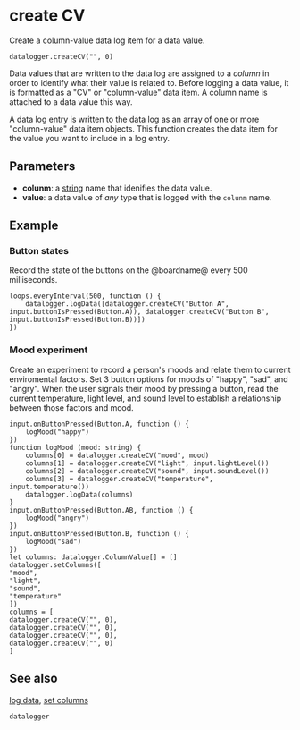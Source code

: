 # create CV

Create a column-value data log item for a data value.

```sig
datalogger.createCV("", 0)
```

Data values that are written to the data log are assigned to a _column_ in order to identify what their value is related to. Before logging a data value, it is formatted as a "CV" or "column-value" data item. A column name is attached to a data value this way.

A data log entry is written to the data log as an array of one or more "column-value" data item objects. This function creates the data item for the value you want to include in a log entry.

## Parameters

* **colunm**: a [string](types/string) name that idenifies the data value.
* **value**: a data value of _any_ type that is logged with the `colunm` name.

## Example

### Button states

Record the state of the buttons on the @boardname@ every 500 milliseconds.

```blocks
loops.everyInterval(500, function () {
    datalogger.logData([datalogger.createCV("Button A", input.buttonIsPressed(Button.A)), datalogger.createCV("Button B", input.buttonIsPressed(Button.B))])
})
```

### Mood experiment

Create an experiment to record a person's moods and relate them to current enviromental factors. Set 3 button options for moods of "happy", "sad", and "angry". When the user signals their mood by pressing a button, read the current temperature, light level, and sound level to establish a relationship between those factors and mood.

```blocks
input.onButtonPressed(Button.A, function () {
    logMood("happy")
})
function logMood (mood: string) {
    columns[0] = datalogger.createCV("mood", mood)
    columns[1] = datalogger.createCV("light", input.lightLevel())
    columns[2] = datalogger.createCV("sound", input.soundLevel())
    columns[3] = datalogger.createCV("temperature", input.temperature())
    datalogger.logData(columns)
}
input.onButtonPressed(Button.AB, function () {
    logMood("angry")
})
input.onButtonPressed(Button.B, function () {
    logMood("sad")
})
let columns: datalogger.ColumnValue[] = []
datalogger.setColumns([
"mood",
"light",
"sound",
"temperature"
])
columns = [
datalogger.createCV("", 0),
datalogger.createCV("", 0),
datalogger.createCV("", 0),
datalogger.createCV("", 0)
]
```

## See also

[log data](/reference/datalogger/log-data), [set columns](/reference/datalogger/set-columns)

```package
datalogger
```